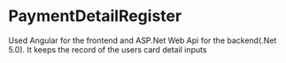 # PaymentDetailRegister
Used Angular for the frontend and ASP.Net Web Api for the backend(.Net 5.0).
It keeps the record of the users card detail inputs
